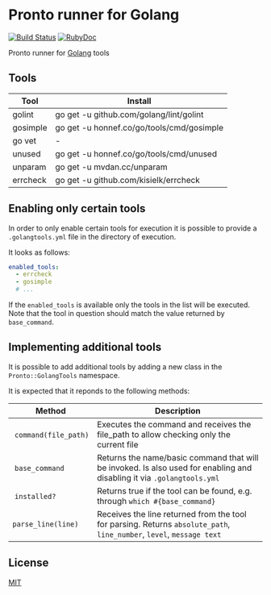 # Pronto runner for Golang

[![Build Status](https://travis-ci.org/Barzahlen/pronto-golang.svg?branch=master)](https://travis-ci.org/Barzahlen/pronto-golang) [![RubyDoc](https://img.shields.io/badge/ruby-doc-green.svg)](http://rubydoc.info/github/Barzahlen/pronto-golang)

Pronto runner for [Golang](https://golang.org) tools

## Tools

|  Tool    | Install  |
|----------|----------|
| golint   | go get -u github.com/golang/lint/golint |
| gosimple | go get -u honnef.co/go/tools/cmd/gosimple |
| go vet   | - |
| unused   | go get -u honnef.co/go/tools/cmd/unused |
| unparam  | go get -u mvdan.cc/unparam |
| errcheck | go get -u github.com/kisielk/errcheck |

## Enabling only certain tools

In order to only enable certain tools for execution it is possible to provide a `.golangtools.yml` file in the directory of execution.

It looks as follows:
```yaml
enabled_tools:
  - errcheck
  - gosimple
  # ...
```

If the `enabled_tools` is available only the tools in the list will be executed. Note that the tool in question should match the value returned by `base_command`.

## Implementing additional tools

It is possible to add additional tools by adding a new class in the `Pronto::GolangTools` namespace.

It is expected that it reponds to the following methods:

| Method | Description |
|--------|-------------|
| `command(file_path)` | Executes the command and receives the file_path to allow checking only the current file |
| `base_command` | Returns the name/basic command that will be invoked. Is also used for enabling and disabling it via `.golangtools.yml` |
| `installed?` | Returns true if the tool can be found, e.g. through `which #{base_command}` |
| `parse_line(line)` | Receives the line returned from the tool for parsing. Returns `absolute_path`, `line_number`, `level`, `message text` |

## License

[MIT](LICENSE)
